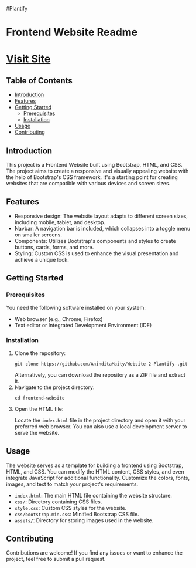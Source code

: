 #Plantify
<h1>Frontend Website Readme</h1>
<h1><a href="https://aninditamaity.github.io/Website-2-Plantify-/">Visit Site</a></h1>
<h2>Table of Contents</h2>
<ul>
    <li><a href="#introduction">Introduction</a></li>
    <li><a href="#features">Features</a></li>
    <li><a href="#getting-started">Getting Started</a>
        <ul>
            <li><a href="#prerequisites">Prerequisites</a></li>
            <li><a href="#installation">Installation</a></li>
        </ul>
    </li>
    <li><a href="#usage">Usage</a></li>
    <li><a href="#contributing">Contributing</a></li>
</ul>
<h2 id="introduction">Introduction</h2>
<p>This project is a Frontend Website built using Bootstrap, HTML, and CSS. The project aims to create a responsive and
    visually appealing website with the help of Bootstrap's CSS framework. It's a starting point for creating websites
    that are compatible with various devices and screen sizes.</p>

<h2 id="features">Features</h2>
<ul>
    <li>Responsive design: The website layout adapts to different screen sizes, including mobile, tablet, and desktop.
    </li>
    <li>Navbar: A navigation bar is included, which collapses into a toggle menu on smaller screens.</li>
    <li>Components: Utilizes Bootstrap's components and styles to create buttons, cards, forms, and more.</li>
    <li>Styling: Custom CSS is used to enhance the visual presentation and achieve a unique look.</li>
</ul>

<h2 id="getting-started">Getting Started</h2>
<h3 id="prerequisites">Prerequisites</h3>
<p>You need the following software installed on your system:</p>
<ul>
    <li>Web browser (e.g., Chrome, Firefox)</li>
    <li>Text editor or Integrated Development Environment (IDE)</li>
</ul>

<h3 id="installation">Installation</h3>
<ol>
    <li>Clone the repository:
        <pre><code>git clone https://github.com/AninditaMaity/Website-2-Plantify-.git</code></pre>
        Alternatively, you can download the repository as a ZIP file and extract it.
    </li>
    <li>Navigate to the project directory:
        <pre><code>cd frontend-website</code></pre>
    </li>
    <li>Open the HTML file:
        <p>Locate the <code>index.html</code> file in the project directory and open it with your preferred web browser.
            You can also use a local development server to serve the website.</p>
    </li>
</ol>

<h2 id="usage">Usage</h2>
<p>The website serves as a template for building a frontend using Bootstrap, HTML, and CSS. You can modify the HTML
    content, CSS styles, and even integrate JavaScript for additional functionality. Customize the colors, fonts,
    images, and text to match your project's requirements.</p>


<p>
<ul>
    <li><code>index.html</code>: The main HTML file containing the website structure.</li>
    <li><code>css/</code>: Directory containing CSS files.</li>
    <li><code>style.css</code>: Custom CSS styles for the website.</li>
    <li><code>css/bootstrap.min.css</code>: Minified Bootstrap CSS file.</li>
    <li><code>assets/</code>: Directory for storing images used in the website.</li>
</ul>
</p>

<h2 id="contributing">Contributing</h2>
<p>Contributions are welcome! If you find any issues or want to enhance the project, feel free to submit a pull request.
</p>
